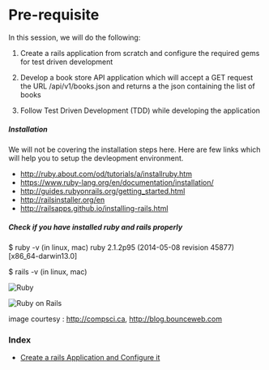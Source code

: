 # Pre-requisite

In this session, we will do the following:

1) Create a rails application from scratch and configure the required gems for test driven development

2) Develop a book store API application which will accept a GET request the URL /api/v1/books.json and returns a the json containing the list of books

3) Follow Test Driven Development (TDD) while developing the application

##### Installation

We will not be covering the installation steps here.
Here are few links which will help you to setup the devleopment environment.

* http://ruby.about.com/od/tutorials/a/installruby.htm
* https://www.ruby-lang.org/en/documentation/installation/
* http://guides.rubyonrails.org/getting_started.html
* http://railsinstaller.org/en
* http://railsapps.github.io/installing-rails.html

##### Check if you have installed ruby and rails properly

$ ruby -v (in linux, mac)
ruby 2.1.2p95 (2014-05-08 revision 45877) [x86_64-darwin13.0]

$ rails -v (in linux, mac)

![Ruby](http://compsci.ca/blog/wp-content/uploads/2007/04/ruby_logo.gif "Ruby Programming Language")

![Ruby on Rails](http://blog.bounceweb.com/wp-content/uploads/2010/09/Tools-for-Ruby-on-Rails-logo.jpg "Ruby on Rails, a web application framework")



image courtesy : http://compsci.ca, http://blog.bounceweb.com

### Index

* [Create a rails Application and Configure it](../step-2-configure-application.md)


